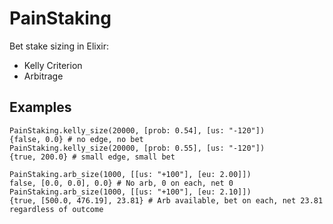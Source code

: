 # PainStaking

Bet stake sizing in Elixir:

- Kelly Criterion
- Arbitrage

## Examples

```
PainStaking.kelly_size(20000, [prob: 0.54], [us: "-120"])
{false, 0.0} # no edge, no bet
PainStaking.kelly_size(20000, [prob: 0.55], [us: "-120"])
{true, 200.0} # small edge, small bet

PainStaking.arb_size(1000, [[us: "+100"], [eu: 2.00]])
false, [0.0, 0.0], 0.0} # No arb, 0 on each, net 0
PainStaking.arb_size(1000, [[us: "+100"], [eu: 2.10]])
{true, [500.0, 476.19], 23.81} # Arb available, bet on each, net 23.81 regardless of outcome
```
